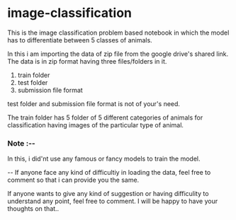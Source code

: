 # image-classification

This is the image classification problem based notebook in which the model has to differentiate between 5 classes of animals.

In this i am importing the data of zip file from the google drive's shared link. The data is in zip format having three files/folders in it.
1) train folder
2) test folder
3) submission file format 

test folder and submission file format is not of your's need.

The train folder has 5 folder of 5 different categories of animals for classification having images of the particular type of animal.


### Note :--
In this, i did'nt use any famous or fancy models to train the model.

-- If anyone face any kind of difficultiy in loading the data, feel free to comment so that i can provide you the same.

If anyone wants to give any kind of suggestion or having difficulity to understand any point, feel free to comment. I will be happy to have your thoughts on that..
